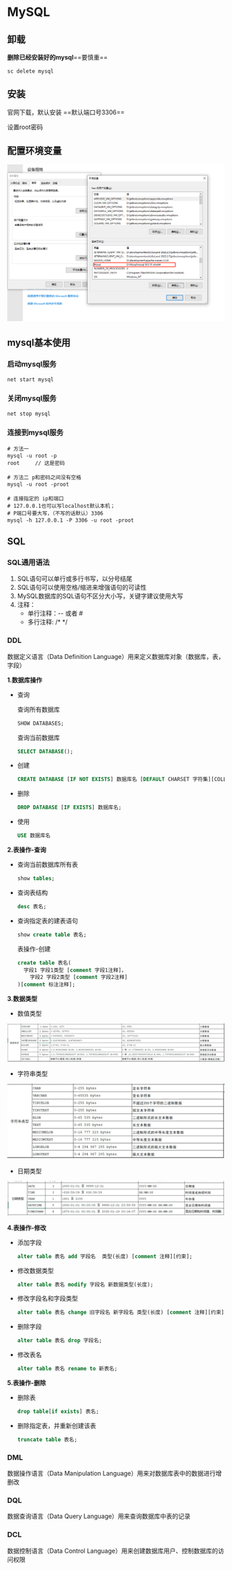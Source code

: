 # MySQL

## 卸载

**删除已经安装好的mysql**==要慎重==

```mysql
sc delete mysql
```

## 安装

官网下载，默认安装   ==默认端口号3306==

设置root密码

## 配置环境变量

<img src="mysql_itheima.assets/image-20240426134827951.png" alt="image-20240426134827951" style="zoom:67%;" />

## mysql基本使用

### 启动mysql服务

```mysql 
net start mysql
```

### 关闭mysql服务

```mysql
net stop mysql
```

### 连接到mysql服务

```shell
# 方法一
mysql -u root -p
root     // 这是密码

# 方法二 p和密码之间没有空格
mysql -u root -proot

# 连接指定的 ip和端口  
# 127.0.0.1也可以写localhost默认本机；
# P端口号要大写，（不写的话默认）3306
mysql -h 127.0.0.1 -P 3306 -u root -proot
```

## SQL

### SQL通用语法

1. SQL语句可以单行或多行书写，以分号结尾
2. SQL语句可以使用空格/缩进来增强语句的可读性
3. MySQL数据库的SQL语句不区分大小写，关键字建议使用大写
4. 注释：
   + 单行注释：-- 或者 #
   + 多行注释: /* */

### DDL

数据定义语言（Data Definition Language）用来定义数据库对象（数据库，表，字段）

**1.数据库操作**

+ 查询

  查询所有数据库

  ```sql
  SHOW DATABASES;
  ```

  查询当前数据库

  ```sql
  SELECT DATABASE();
  ```

+ 创建

  ```sql
  CREATE DATABASE [IF NOT EXISTS] 数据库名 [DEFAULT CHARSET 字符集][COLLATE 排序规则];
  ```

+ 删除

  ```sql
  DROP DATABASE [IF EXISTS] 数据库名;
  ```

+ 使用

  ```sql
  USE 数据库名
  ```

**2.表操作-查询**

+ 查询当前数据库所有表

  ```sql
  show tables;
  ```

+ 查询表结构

  ```sql
  desc 表名;
  ```

+ 查询指定表的建表语句

  ```sql
  show create table 表名;
  ```

  表操作-创建

  ```sql
  create table 表名(
  	字段1 字段1类型 [comment 字段1注释]，
      字段2 字段2类型 [comment 字段2注释]
  )[comment 标注注释];
  ```

**3.数据类型**

+ 数值类型

![image-20240426202719835](mysql_itheima.assets/image-20240426202719835.png)

+ 字符串类型

![image-20240426203507733](mysql_itheima.assets/image-20240426203507733.png)

+ 日期类型

![image-20240426203849222](mysql_itheima.assets/image-20240426203849222.png)



**4.表操作-修改**

+ 添加字段

  ```sql
  alter table 表名 add 字段名  类型(长度) [comment 注释][约束];
  ```

+ 修改数据类型

  ```sql
  alter table 表名 modify 字段名 新数据类型(长度);
  ```

+ 修改字段名和字段类型

  ```sql
  alter table 表名 change 旧字段名 新字段名 类型(长度) [comment 注释][约束];
  ```

+ 删除字段

  ```sql
  alter table 表名 drop 字段名;
  ```

+ 修改表名

  ```sql
  alter table 表名 rename to 新表名;
  ```

**5.表操作-删除**

+ 删除表

  ```sql
  drop table[if exists] 表名;
  ```

+ 删除指定表，并重新创建该表

  ```sql
  truncate table 表名;
  ```

  

### DML

数据操作语言（Data Manipulation Language）用来对数据库表中的数据进行增删改

### DQL

数据查询语言（Data Query Language）用来查询数据库中表的记录

### DCL

数据控制语言（Data Control Language）用来创建数据库用户、控制数据库的访问权限

